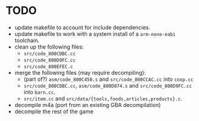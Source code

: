 # TODO

- update makefile to account for include dependencies.
- update makefile to work with a system install of a `arm-none-eabi` toolchain.
- clean up the following files:
  - `src/code_800CDBC.cc`
  - `src/code_800D9FC.cc`
  - `src/code_800EFEC.c`
- merge the following files (may require decompiling):
  - (part of?) `asm/code_800C450.s` and `src/code_800CCAC.cc` into `coop.cc`
  - `src/code_800CDBC.cc`, `asm/code_800D074.s` and `src/code_800D9FC.cc` into `barn.cc`.
  - `src/item.cc` and `src/data/{tools,foods,articles,products}.c`.
- decompile m4a (port from an existing GBA decompilation)
- decompile the rest of the game

